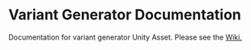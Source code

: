 # Variant Generator Documentation
Documentation for variant generator Unity Asset.
Please see the <a href="https://github.com/gvrocksnow/variant-generator-docs/wiki">Wiki.</a>

